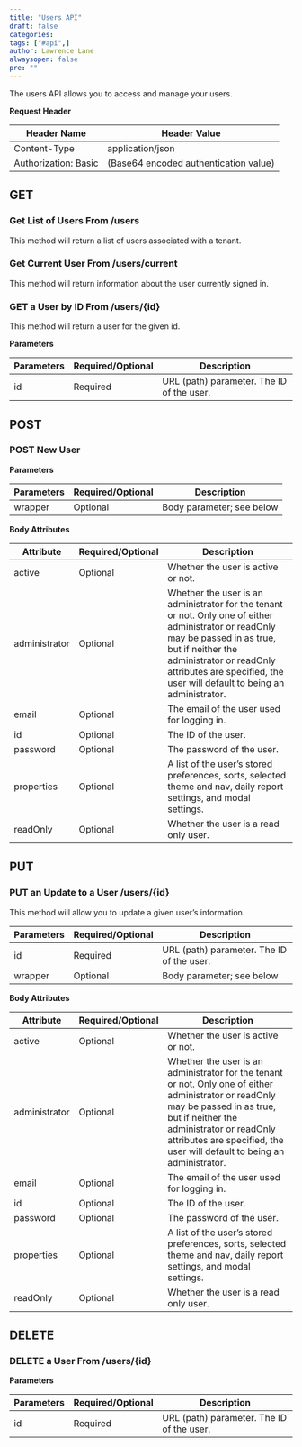 ```yaml
---
title: "Users API"
draft: false
categories:
tags: ["#api",]
author: Lawrence Lane
alwaysopen: false
pre: ""
---
```

The users API allows you to access and manage your users.

**Request Header**

| Header Name | Header Value |
|----------------------|---------------------------------------|
| Content-Type | application/json |
| Authorization: Basic | (Base64 encoded authentication value) |

## GET
### Get List of Users From /users
This method will return a list of users associated with a tenant.

### Get Current User From /users/current
This method will return information about the user currently signed in.

### GET a User by ID From /users/{id}
This method will return a user for the given id.

**Parameters**

| Parameters | Required/Optional | Description |
|------------|-------------------|-------------------------------------------|
| id | Required | URL (path) parameter. The ID of the user. |

## POST
### POST New User

**Parameters**

| Parameters | Required/Optional | Description |
|------------|-------------------|---------------------------|
| wrapper | Optional | Body parameter; see below |

**Body Attributes**

| Attribute | Required/Optional | Description |
|---------------|-------------------|------------------------------------------------------------------------------------------------------------------------------------------------------------------------------------------------------------------------------------------------------------|
| active | Optional | Whether the user is active or not. |
| administrator | Optional | Whether the user is an administrator for the tenant or not. Only one of either administrator or readOnly may be passed in as true, but if neither the administrator or readOnly attributes are specified, the user will default to being an administrator. |
| email | Optional | The email of the user used for logging in. |
| id | Optional | The ID of the user. |
| password | Optional | The password of the user. |
| properties | Optional | A list of the user’s stored preferences, sorts, selected theme and nav, daily report settings, and modal settings. |
| readOnly | Optional | Whether the user is a read only user. |

## PUT
### PUT an Update to a User /users/{id}
This method will allow you to update a given user’s information.

| Parameters | Required/Optional | Description |
|------------|-------------------|-------------------------------------------|
| id | Required | URL (path) parameter. The ID of the user. |
| wrapper | Optional | Body parameter; see below |

**Body Attributes**

| Attribute | Required/Optional | Description |
|---------------|-------------------|------------------------------------------------------------------------------------------------------------------------------------------------------------------------------------------------------------------------------------------------------------|
| active | Optional | Whether the user is active or not. |
| administrator | Optional | Whether the user is an administrator for the tenant or not. Only one of either administrator or readOnly may be passed in as true, but if neither the administrator or readOnly attributes are specified, the user will default to being an administrator. |
| email | Optional | The email of the user used for logging in. |
| id | Optional | The ID of the user. |
| password | Optional | The password of the user. |
| properties | Optional | A list of the user’s stored preferences, sorts, selected theme and nav, daily report settings, and modal settings. |
| readOnly | Optional | Whether the user is a read only user. |

## DELETE
### DELETE a User From /users/{id}

**Parameters**

| Parameters | Required/Optional | Description |
|------------|-------------------|-------------------------------------------|
| id | Required | URL (path) parameter. The ID of the user. |
